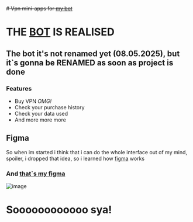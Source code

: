  ~~# Vpn mini-apps for [my bot](https://t.me/CokiVPN_Bot)~~

# THE [BOT](https://t.me/Network_guard_bot) IS REALISED 

## The bot it's not renamed yet (08.05.2025), but it`s gonna be **RENAMED** as soon as project is done

### Features

- Buy VPN _OMG!_
- Check your purchase history
- Check your data used
- And more more more

## Figma

So when im started i think that i can do the whole interface out of my mind, spoiler, i dropped that idea, so i learned how [figma](figma.com) works

### And [that`s my figma](https://www.figma.com/design/LRZzHhSnOH1rpdaOSTLpck/Untitled)

![image](https://github.com/user-attachments/assets/b2ad2ff2-095b-48f0-a69b-cfe1002e1d45)

# Soooooooooooo sya!
